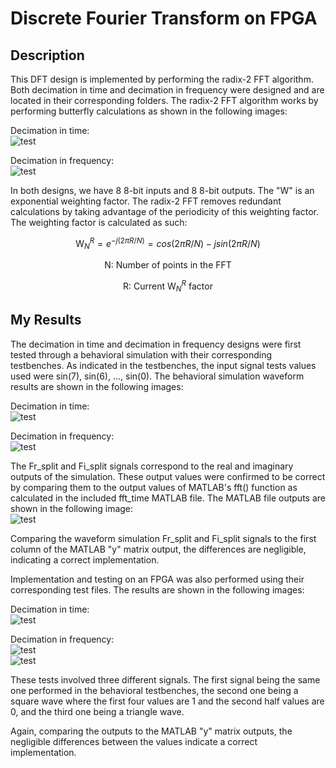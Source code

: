 # Discrete Fourier Transform on FPGA

## Description
This DFT design is implemented by performing the radix-2 FFT algorithm. Both decimation in time and decimation in frequency were designed and are located in their corresponding folders. The radix-2 FFT algorithm works by performing butterfly calculations as shown in the following images:

Decimation in time:
<br />
![test](images/time_fft.PNG)

Decimation in frequency:
<br />
![test](images/freq_fft.PNG)

In both designs, we have 8 8-bit inputs and 8 8-bit outputs.
The "W" is an exponential weighting factor. The radix-2 FFT removes redundant calculations by taking advantage of the periodicity  of this weighting factor. The weighting factor is calculated as such: 

$$\mathrm{W}_{N}^{R} = e^{-j(2\pi R/N)} = cos(2\pi R/N) - jsin(2\pi R/N)$$

$$\text{N: Number of points in the FFT}$$

$$\text{R: Current } \mathrm{W}_{N}^{R} \text{ factor}$$

## My Results
The decimation in time and decimation in frequency designs were first tested through a behavioral simulation with their corresponding testbenches. As indicated in the testbenches, the input signal tests values used were sin(7), sin(6), ..., sin(0). The behavioral simulation waveform results are shown in the following images: 

Decimation in time:
<br />
![test](images/behavior_time.JPG)

Decimation in frequency:
<br />
![test](images/behavior_freq.JPG)

The Fr_split and Fi_split signals correspond to the real and imaginary outputs of the simulation. These output values were confirmed to be correct by comparing them to the output values of MATLAB's fft() function as calculated in the included fft_time MATLAB file. The MATLAB file outputs are shown in the following image: 
<br />
![test](images/matlab_fft.JPG)

Comparing the waveform simulation Fr_split and Fi_split signals to the first column of the MATLAB "y" matrix output, the differences are negligible, indicating a correct implementation.

Implementation and testing on an FPGA was also performed using their corresponding test files. The results are shown in the following images:

Decimation in time:
<br />
![test](images/timefpga.JPG)

Decimation in frequency:
<br />
![test](images/freqfpga.JPG)
<br />
![test](images/freqfpga2.JPG)

These tests involved three different signals. The first signal being the same one performed in the behavioral testbenches, the second one being a square wave where the first four values are 1 and the second half values are 0, and the third one being a triangle wave.

Again, comparing the outputs to the MATLAB "y" matrix outputs, the negligible differences between the values indicate a correct implementation.
